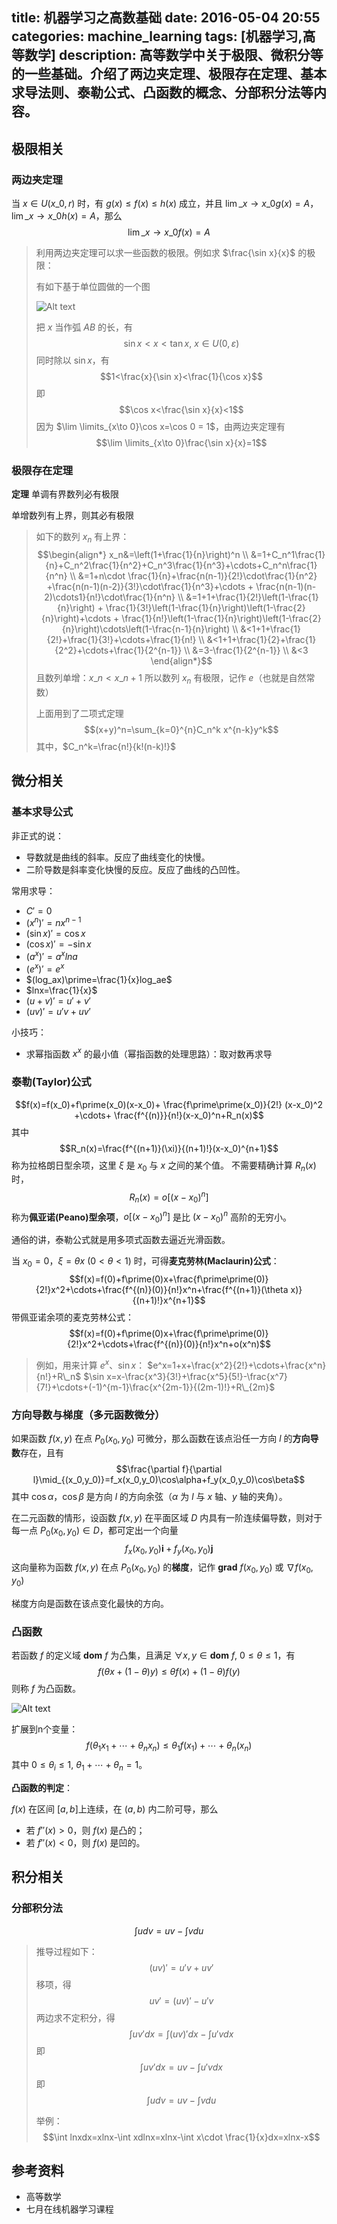title: 机器学习之高数基础
date: 2016-05-04 20:55
categories: machine_learning
tags: [机器学习,高等数学]
description: 高等数学中关于极限、微积分等的一些基础。介绍了两边夹定理、极限存在定理、基本求导法则、泰勒公式、凸函数的概念、分部积分法等内容。
---

## 极限相关

### 两边夹定理

当 $x\in U(x\_0,r)$ 时，有 $g(x)\leq f(x) \leq h(x)$ 成立，并且 $\lim \limits\_{x\to x\_0}g(x)=A$，$\lim \limits\_{x\to x\_0}h(x)=A$，那么
$$\lim \limits\_{x\to x\_0}f(x)=A$$

> 利用两边夹定理可以求一些函数的极限。例如求 $\frac{\sin x}{x}$ 的极限：
> 
> 有如下基于单位圆做的一个图
> 
> ![Alt text](http://7qn7rt.com1.z0.glb.clouddn.com/ml/advanced_mathematics/mathematics_two_side_theorem.png)
> 
>
>
>
>
>
>  把 $x$ 当作弧 $AB$ 的长，有
> $$\sin x<x<\tan x,\ x\in U(0,\varepsilon)$$
> 同时除以 $\sin x$，有 
> $$1<\frac{x}{\sin x}<\frac{1}{\cos x}$$
> 即 
> $$\cos x<\frac{\sin x}{x}<1$$
> 因为 $\lim \limits_{x\to 0}\cos x=\cos 0 = 1$，由两边夹定理有
> $$\lim \limits_{x\to 0}\frac{\sin x}{x}=1$$










### 极限存在定理

**定理** 单调有界数列必有极限

单增数列有上界，则其必有极限

> 如下的数列 $x_n$ 有上界：
> $$\begin{align*}
x_n&=\left(1+\frac{1}{n}\right)^n \\
&=1+C_n^1\frac{1}{n}+C_n^2\frac{1}{n^2}+C_n^3\frac{1}{n^3}+\cdots+C_n^n\frac{1}{n^n} \\
&=1+n\cdot \frac{1}{n}+\frac{n(n-1)}{2!}\cdot\frac{1}{n^2} +\frac{n(n-1)(n-2)}{3!}\cdot\frac{1}{n^3}+\cdots + \frac{n(n-1)(n-2)\cdots1}{n!}\cdot\frac{1}{n^n} \\
&=1+1+\frac{1}{2!}\left(1-\frac{1}{n}\right) + \frac{1}{3!}\left(1-\frac{1}{n}\right)\left(1-\frac{2}{n}\right)+\cdots + \frac{1}{n!}\left(1-\frac{1}{n}\right)\left(1-\frac{2}{n}\right)\cdots\left(1-\frac{n-1}{n}\right) \\
&<1+1+\frac{1}{2!}+\frac{1}{3!}+\cdots+\frac{1}{n!} \\
&<1+1+\frac{1}{2}+\frac{1}{2^2}+\cdots+\frac{1}{2^{n-1}} \\
&=3-\frac{1}{2^{n-1}} \\
&<3
\end{align*}$$
> 且数列单增：$x\_n<x\_{n+1}$
> 所以数列 $x_n$ 有极限，记作 $e$（也就是自然常数）
>
>上面用到了二项式定理
>$$(x+y)^n=\sum_{k=0}^{n}C_n^k x^{n-k}y^k$$
>其中，$C_n^k=\frac{n!}{k!(n-k)!}$

## 微分相关

### 基本求导公式

非正式的说：
- 导数就是曲线的斜率。反应了曲线变化的快慢。
- 二阶导数是斜率变化快慢的反应。反应了曲线的凸凹性。

常用求导：
- $C\prime=0$
- $(x^n)\prime=nx^{n-1}$
- $(\sin x)\prime=\cos x$
- $(\cos x)\prime=-\sin x$
- $(a^x)\prime=a^xlna$
- $(e^x)\prime=e^x$
- $(log_ax)\prime=\frac{1}{x}log_ae$
- $lnx=\frac{1}{x}$
- $(u+v)\prime=u\prime+v\prime$
- $(uv)\prime=u\prime v+uv\prime$

小技巧：
- 求幂指函数 $x^x$ 的最小值（幂指函数的处理思路）：取对数再求导

### 泰勒(Taylor)公式

$$f(x)=f(x_0)+f\prime(x_0)(x-x_0)+ \frac{f\prime\prime(x_0)}{2!} (x-x_0)^2 +\cdots+ \frac{f^{(n)}}{n!}(x-x_0)^n+R_n(x)$$
其中
$$R_n(x)=\frac{f^{(n+1)}(\xi)}{(n+1)!}(x-x_0)^{n+1}$$
称为拉格朗日型余项，这里 $\xi$ 是 $x_0$ 与 $x$ 之间的某个值。
不需要精确计算 $R_n(x)$ 时，
$$R_n(x)=o[(x-x_0)^n]$$
称为**佩亚诺(Peano)型余项**，$o[(x-x_0)^n]$ 是比 $(x-x_0)^n$ 高阶的无穷小。

通俗的讲，泰勒公式就是用多项式函数去逼近光滑函数。

当 $x_0=0$，$\xi=\theta x\ (0<\theta<1)$ 时，可得**麦克劳林(Maclaurin)公式**：
$$f(x)=f(0)+f\prime(0)x+\frac{f\prime\prime(0)}{2!}x^2+\cdots+\frac{f^{(n)}(0)}{n!}x^n+\frac{f^{(n+1)}(\theta x)}{(n+1)!}x^{n+1}$$
带佩亚诺余项的麦克劳林公式：
$$f(x)=f(0)+f\prime(0)x+\frac{f\prime\prime(0)}{2!}x^2+\cdots+\frac{f^{(n)}(0)}{n!}x^n+o(x^n)$$

> 例如，用来计算 $e^x$、$\sin x$：
> $e^x=1+x+\frac{x^2}{2!}+\cdots+\frac{x^n}{n!}+R\_n$
> $\sin x=x-\frac{x^3}{3!}+\frac{x^5}{5!}-\frac{x^7}{7!}+\cdots+(-1)^{m-1}\frac{x^{2m-1}}{(2m-1)!}+R\_{2m}$


### 方向导数与梯度（多元函数微分）

如果函数 $f(x,y)$ 在点 $P_0(x_0,y_0)$ 可微分，那么函数在该点沿任一方向 $l$ 的**方向导数**存在，且有
$$\frac{\partial f}{\partial l}\mid_{(x_0,y_0)}=f_x(x_0,y_0)\cos\alpha+f_y(x_0,y_0)\cos\beta$$
其中 $\cos\alpha$，$\cos\beta$ 是方向 $l$ 的方向余弦（$\alpha$ 为 $l$ 与 $x$ 轴、$y$ 轴的夹角）。


在二元函数的情形，设函数 $f(x,y)$ 在平面区域 $D$ 内具有一阶连续偏导数，则对于每一点 $P_0(x_0,y_0)\in D$，都可定出一个向量
$$f_x(x_0,y_0)\boldsymbol{i}+f_y(x_0,y_0)\boldsymbol{j}$$
这向量称为函数 $f(x,y)$ 在点 $P_0(x_0,y_0)$ 的**梯度**，记作 $\mathbf{grad}\ f(x_0,y_0)$ 或 $\nabla f(x_0,y_0)$

梯度方向是函数在该点变化最快的方向。

### 凸函数

若函数 $f$ 的定义域 $\mathbf{dom}\ f$ 为凸集，且满足 $\forall x,y\in \mathbf{dom}\ f,\ 0\leq\theta\leq1$，有
$$f(\theta x+(1-\theta)y)\leq\theta f(x)+(1-\theta)f(y)$$
则称 $f$ 为凸函数。

![Alt text](http://7qn7rt.com1.z0.glb.clouddn.com/ml/advanced_mathematics/mathematics_convex_funciton.png)


扩展到n个变量：
$$f(\theta_1x_1+\cdots+\theta_nx_n)\leq\theta_1f(x_1)+\cdots+\theta_n(x_n)$$
其中 $0\leq\theta_i\leq1,\ \theta_1+\cdots+\theta_n=1$。







**凸函数的判定**：

$f(x)$ 在区间 $[a,b]$上连续，在 $(a,b)$ 内二阶可导，那么
- 若 $f\prime\prime(x)>0$，则 $f(x)$ 是凸的；
- 若 $f\prime\prime(x)<0$，则 $f(x)$ 是凹的。


## 积分相关

### 分部积分法

$$\int udv=uv-\int vdu$$

> 推导过程如下：
> $$(uv)\prime=u\prime v+uv\prime$$
> 移项，得
> $$uv\prime=(uv)\prime-u\prime v$$
> 两边求不定积分，得
> $$\int uv\prime dx=\int(uv)\prime dx-\int u\prime vdx$$
> 即
> $$\int uv\prime dx=uv-\int u\prime vdx$$
> 即 
> $$\int udv=uv-\int vdu$$
>
> 举例：
> $$\int lnxdx=xlnx-\int xdlnx=xlnx-\int x\cdot \frac{1}{x}dx=xlnx-x$$

## 参考资料

- 高等数学
- 七月在线机器学习课程